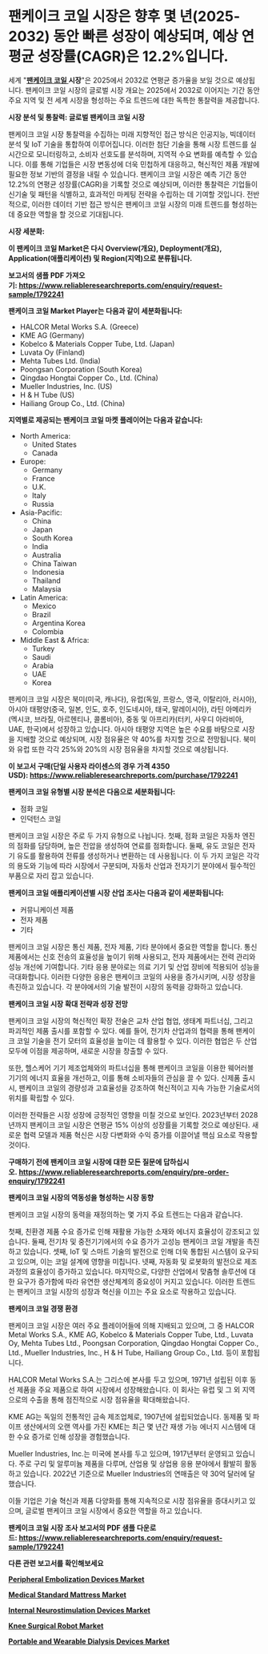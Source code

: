 <p><h1>팬케이크 코일 시장은 향후 몇 년(2025-2032) 동안 빠른 성장이 예상되며, 예상 연평균 성장률(CAGR)은 12.2%입니다.</h1></p><p>세계 "<strong><a href="https://www.reliableresearchreports.com/pancake-coil-r1792241?utm_campaign=105&utm_medium=8&utm_source=Github&utm_content=ia&utm_term=20032025&utm_id=pancake-coil">팬케이크 코일&nbsp;</a></strong><strong>시장</strong>"은 2025에서 2032로 연평균 증가율을 보일 것으로 예상됩니다. 팬케이크 코일 시장의 글로벌 시장 개요는 2025에서 2032로 이어지는 기간 동안 주요 지역 및 전 세계 시장을 형성하는 주요 트렌드에 대한 독특한 통찰력을 제공합니다.</p>
<p><strong>시장 분석 및 통찰력: 글로벌 팬케이크 코일 시장</strong></p>
<p><p>팬케이크 코일 시장 통찰력을 수집하는 미래 지향적인 접근 방식은 인공지능, 빅데이터 분석 및 IoT 기술을 통합하여 이루어집니다. 이러한 첨단 기술을 통해 시장 트렌드를 실시간으로 모니터링하고, 소비자 선호도를 분석하며, 지역적 수요 변화를 예측할 수 있습니다. 이를 통해 기업들은 시장 변동성에 더욱 민첩하게 대응하고, 혁신적인 제품 개발에 필요한 정보 기반의 결정을 내릴 수 있습니다. 팬케이크 코일 시장은 예측 기간 동안 12.2%의 연평균 성장률(CAGR)을 기록할 것으로 예상되며, 이러한 통찰력은 기업들이 신기술 및 패턴을 식별하고, 효과적인 마케팅 전략을 수립하는 데 기여할 것입니다. 전반적으로, 이러한 데이터 기반 접근 방식은 팬케이크 코일 시장의 미래 트렌드를 형성하는 데 중요한 역할을 할 것으로 기대됩니다.</p><a href="%7CAUTHORITHY_DOMAIN_URL%7C?utm_campaign=105&utm_medium=8&utm_source=Github&utm_content=ia&utm_term=20032025&utm_id=pancake-coil"></a></p>
<p><strong>시장 세분화:</strong></p>
<p><strong>이 팬케이크 코일 Market은 다시 Overview(개요), Deployment(개요), Application(애플리케이션) 및 Region(지역)으로 분류됩니다.</strong></p>
<p><strong>보고서의 샘플 PDF 가져오기:&nbsp;<a href="https://www.reliableresearchreports.com/enquiry/request-sample/1792241?utm_campaign=105&utm_medium=8&utm_source=Github&utm_content=ia&utm_term=20032025&utm_id=pancake-coil">https://www.reliableresearchreports.com/enquiry/request-sample/1792241</a></strong><strong></strong></p>
<p><strong>팬케이크 코일 Market Player는 다음과 같이 세분화됩니다:</strong></p>
<p><ul><li>HALCOR Metal Works S.A. (Greece)</li><li>KME AG (Germany)</li><li>Kobelco & Materials Copper Tube, Ltd. (Japan)</li><li>Luvata Oy (Finland)</li><li>Mehta Tubes Ltd. (India)</li><li>Poongsan Corporation (South Korea)</li><li>Qingdao Hongtai Copper Co., Ltd. (China)</li><li>Mueller Industries, Inc. (US)</li><li>H & H Tube (US)</li><li>Hailiang Group Co., Ltd. (China)</li></ul></p>
<p><strong>지역별로 제공되는 팬케이크 코일 마켓 플레이어는 다음과 같습니다:</strong></p>
<p><ul>
    <li>
        North America:
        <ul>
            <li>United States</li>
            <li>Canada</li>
        </ul>
    </li>
    <li>
        Europe:
        <ul>
            <li>Germany</li>
            <li>France</li>
            <li>U.K.</li>
            <li>Italy</li>
            <li>Russia</li>
        </ul>
    </li>
    <li>
        Asia-Pacific:
        <ul>
            <li>China</li>
            <li>Japan</li>
            <li>South Korea</li>
            <li>India</li>
            <li>Australia</li>
            <li>China Taiwan</li>
            <li>Indonesia</li>
            <li>Thailand</li>
            <li>Malaysia</li>
        </ul>
    </li>
    <li>
        Latin America:
        <ul>
            <li>Mexico</li>
            <li>Brazil</li>
            <li>Argentina Korea</li>
            <li>Colombia</li>
        </ul>
    </li>
    <li>
        Middle East & Africa:
        <ul>
            <li>Turkey</li>
            <li>Saudi</li>
            <li>Arabia</li>
            <li>UAE</li>
            <li>Korea</li>
        </ul>
    </li>
    </ul></p>
<p><p>팬케이크 코일 시장은 북미(미국, 캐나다), 유럽(독일, 프랑스, 영국, 이탈리아, 러시아), 아시아 태평양(중국, 일본, 인도, 호주, 인도네시아, 태국, 말레이시아), 라틴 아메리카(멕시코, 브라질, 아르헨티나, 콜롬비아), 중동 및 아프리카(터키, 사우디 아라비아, UAE, 한국)에서 성장하고 있습니다. 아시아 태평양 지역은 높은 수요를 바탕으로 시장을 지배할 것으로 예상되며, 시장 점유율은 약 40%를 차지할 것으로 전망됩니다. 북미와 유럽 또한 각각 25%와 20%의 시장 점유율을 차지할 것으로 예상됩니다.</p></p>
<p><strong>이 보고서 구매(단일 사용자 라이센스의 경우 가격 4350 USD):&nbsp;<a href="https://www.reliableresearchreports.com/purchase/1792241?utm_campaign=105&utm_medium=8&utm_source=Github&utm_content=ia&utm_term=20032025&utm_id=pancake-coil">https://www.reliableresearchreports.com/purchase/1792241</a></strong></p>
<p><strong>팬케이크 코일 유형별 시장 분석은 다음으로 세분화됩니다:</strong></p>
<p><ul><li>점화 코일</li><li>인덕턴스 코일</li></ul></p>
<p><p>팬케이크 코일 시장은 주로 두 가지 유형으로 나뉩니다. 첫째, 점화 코일은 자동차 엔진의 점화를 담당하며, 높은 전압을 생성하여 연료를 점화합니다. 둘째, 유도 코일은 전자기 유도를 활용하여 전류를 생성하거나 변환하는 데 사용됩니다. 이 두 가지 코일은 각각의 용도와 기능에 따라 시장에서 구분되며, 자동차 산업과 전자기기 분야에서 필수적인 부품으로 자리 잡고 있습니다.</p></p>
<p><strong>팬케이크 코일 애플리케이션별 시장 산업 조사는 다음과 같이 세분화됩니다:</strong></p>
<p><ul><li>커뮤니케이션 제품</li><li>전자 제품</li><li>기타</li></ul></p>
<p><p>팬케이크 코일 시장은 통신 제품, 전자 제품, 기타 분야에서 중요한 역할을 합니다. 통신 제품에서는 신호 전송의 효율성을 높이기 위해 사용되고, 전자 제품에서는 전력 관리와 성능 개선에 기여합니다. 기타 응용 분야로는 의료 기기 및 산업 장비에 적용되어 성능을 극대화합니다. 이러한 다양한 응용은 팬케이크 코일의 사용을 증가시키며, 시장 성장을 촉진하고 있습니다. 각 분야에서의 기술 발전이 시장의 동력을 강화하고 있습니다.</p></p>
<p><strong>팬케이크 코일 시장 확대 전략과 성장 전망</strong></p>
<p><p>팬케이크 코일 시장의 혁신적인 확장 전술은 교차 산업 협업, 생태계 파트너십, 그리고 파괴적인 제품 출시를 포함할 수 있다. 예를 들어, 전기차 산업과의 협력을 통해 팬케이크 코일 기술을 전기 모터의 효율성을 높이는 데 활용할 수 있다. 이러한 협업은 두 산업 모두에 이점을 제공하며, 새로운 시장을 창출할 수 있다. </p><p>또한, 헬스케어 기기 제조업체와의 파트너십을 통해 팬케이크 코일을 이용한 웨어러블 기기의 에너지 효율을 개선하고, 이를 통해 소비자들의 관심을 끌 수 있다. 신제품 출시 시, 팬케이크 코일의 경량성과 고효율성을 강조하여 혁신적이고 지속 가능한 기술로서의 위치를 확립할 수 있다.</p><p>이러한 전략들은 시장 성장에 긍정적인 영향을 미칠 것으로 보인다. 2023년부터 2028년까지 팬케이크 코일 시장은 연평균 15% 이상의 성장률을 기록할 것으로 예상된다. 새로운 협력 모델과 제품 혁신은 시장 다변화와 수익 증가를 이끌어낼 핵심 요소로 작용할 것이다.</p></p>
<p><strong>구매하기 전에 팬케이크 코일 시장에 대한 모든 질문에 답하십시오.&nbsp;<a href="https://www.reliableresearchreports.com/enquiry/pre-order-enquiry/1792241?utm_campaign=105&utm_medium=8&utm_source=Github&utm_content=ia&utm_term=20032025&utm_id=pancake-coil">https://www.reliableresearchreports.com/enquiry/pre-order-enquiry/1792241</a></strong><strong></strong></p>
<p><strong>팬케이크 코일 시장의 역동성을 형성하는 시장 동향</strong></p>
<p><p>팬케이크 코일 시장의 동력을 재정의하는 몇 가지 주요 트렌드는 다음과 같습니다. </p><p>첫째, 친환경 제품 수요 증가로 인해 재활용 가능한 소재와 에너지 효율성이 강조되고 있습니다. 둘째, 전기차 및 중전기기에서의 수요 증가가 고성능 팬케이크 코일 개발을 촉진하고 있습니다. 셋째, IoT 및 스마트 기술의 발전으로 인해 더욱 통합된 시스템이 요구되고 있으며, 이는 코일 설계에 영향을 미칩니다. 넷째, 자동화 및 로봇화의 발전으로 제조 과정의 효율성이 증가하고 있습니다. 마지막으로, 다양한 산업에서 맞춤형 솔루션에 대한 요구가 증가함에 따라 유연한 생산체계의 중요성이 커지고 있습니다. 이러한 트렌드는 팬케이크 코일 시장의 성장과 혁신을 이끄는 주요 요소로 작용하고 있습니다.</p></p>
<p><strong>팬케이크 코일 경쟁 환경</strong></p>
<p><p>팬케이크 코일 시장은 여러 주요 플레이어들에 의해 지배되고 있으며, 그 중 HALCOR Metal Works S.A., KME AG, Kobelco & Materials Copper Tube, Ltd., Luvata Oy, Mehta Tubes Ltd., Poongsan Corporation, Qingdao Hongtai Copper Co., Ltd., Mueller Industries, Inc., H & H Tube, Hailiang Group Co., Ltd. 등이 포함됩니다.</p><p>HALCOR Metal Works S.A.는 그리스에 본사를 두고 있으며, 1971년 설립된 이후 동선 제품을 주요 제품으로 하여 시장에서 성장해왔습니다. 이 회사는 유럽 및 그 외 지역으로의 수출을 통해 점진적으로 시장 점유율을 확대해왔습니다.</p><p>KME AG는 독일의 전통적인 금속 제조업체로, 1907년에 설립되었습니다. 동제품 및 파이프 생산에서의 오랜 역사를 가진 KME는 최근 몇 년간 재생 가능 에너지 시스템에 대한 수요 증가로 인해 성장을 경험했습니다.</p><p>Mueller Industries, Inc.는 미국에 본사를 두고 있으며, 1917년부터 운영되고 있습니다. 주로 구리 및 알루미늄 제품을 다루며, 산업용 및 상업용 응용 분야에서 활발히 활동하고 있습니다. 2022년 기준으로 Mueller Industries의 연매출은 약 30억 달러에 달했습니다.</p><p>이들 기업은 기술 혁신과 제품 다양화를 통해 지속적으로 시장 점유율을 증대시키고 있으며, 글로벌 팬케이크 코일 시장에서 중요한 역할을 하고 있습니다.</p></p>
<p><strong>팬케이크 코일 시장 조사 보고서의 PDF 샘플 다운로드:&nbsp;<a href="https://www.reliableresearchreports.com/enquiry/request-sample/1792241?utm_campaign=105&utm_medium=8&utm_source=Github&utm_content=ia&utm_term=20032025&utm_id=pancake-coil">https://www.reliableresearchreports.com/enquiry/request-sample/1792241</a></strong></p>
<p><strong></strong></p>
<p><strong></strong></p>
<p><strong></strong></p>
<p><strong></strong></p>
<p><strong>다른 관련 보고서를 확인해보세요</strong></p>
<p><strong><p><a href="https://github.com/moratronak3q/Market-Research-Report-List-1/blob/main/peripheral-embolization-devices-market.md?utm_campaign=105&utm_medium=8&utm_source=Github&utm_content=ia&utm_term=20032025&utm_id=pancake-coil">Peripheral Embolization Devices Market</a></p><p><a href="https://github.com/pilukypalis/Market-Research-Report-List-1/blob/main/medical-standard-mattress-market.md?utm_campaign=105&utm_medium=8&utm_source=Github&utm_content=ia&utm_term=20032025&utm_id=pancake-coil">Medical Standard Mattress Market</a></p><p><a href="https://github.com/reahmmunises/Market-Research-Report-List-1/blob/main/internal-neurostimulation-devices-market.md?utm_campaign=105&utm_medium=8&utm_source=Github&utm_content=ia&utm_term=20032025&utm_id=pancake-coil">Internal Neurostimulation Devices Market</a></p><p><a href="https://github.com/jugutstam/Market-Research-Report-List-1/blob/main/knee-surgical-robot-market.md?utm_campaign=105&utm_medium=8&utm_source=Github&utm_content=ia&utm_term=20032025&utm_id=pancake-coil">Knee Surgical Robot Market</a></p><p><a href="https://github.com/zakkistuey/Market-Research-Report-List-1/blob/main/portable-and-wearable-dialysis-devices-market.md?utm_campaign=105&utm_medium=8&utm_source=Github&utm_content=ia&utm_term=20032025&utm_id=pancake-coil">Portable and Wearable Dialysis Devices Market</a></p></strong></p>